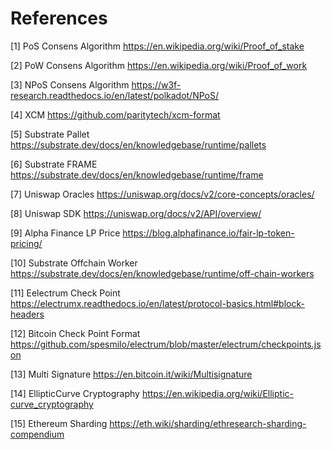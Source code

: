 # References

[1] PoS Consens Algorithm <https://en.wikipedia.org/wiki/Proof_of_stake>

[2] PoW Consens Algorithm <https://en.wikipedia.org/wiki/Proof_of_work>

[3] NPoS Consens Algorithm <https://w3f-research.readthedocs.io/en/latest/polkadot/NPoS/>

[4] XCM <https://github.com/paritytech/xcm-format>

[5] Substrate Pallet <https://substrate.dev/docs/en/knowledgebase/runtime/pallets>

[6] Substrate FRAME <https://substrate.dev/docs/en/knowledgebase/runtime/frame>

[7] Uniswap Oracles <https://uniswap.org/docs/v2/core-concepts/oracles/>

[8] Uniswap SDK <https://uniswap.org/docs/v2/API/overview/>

[9] Alpha Finance LP Price <https://blog.alphafinance.io/fair-lp-token-pricing/>

[10] Substrate Offchain Worker <https://substrate.dev/docs/en/knowledgebase/runtime/off-chain-workers>

[11] Eelectrum Check Point <https://electrumx.readthedocs.io/en/latest/protocol-basics.html#block-headers>

[12] Bitcoin Check Point Format <https://github.com/spesmilo/electrum/blob/master/electrum/checkpoints.json>

[13] Multi Signature <https://en.bitcoin.it/wiki/Multisignature>

[14] EllipticCurve  Cryptography <https://en.wikipedia.org/wiki/Elliptic-curve_cryptography>

[15] Ethereum Sharding <https://eth.wiki/sharding/ethresearch-sharding-compendium>

